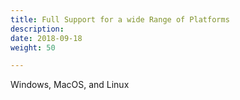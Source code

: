 ```yaml
---
title: Full Support for a wide Range of Platforms
description:
date: 2018-09-18
weight: 50

---
```

Windows, MacOS, and Linux
